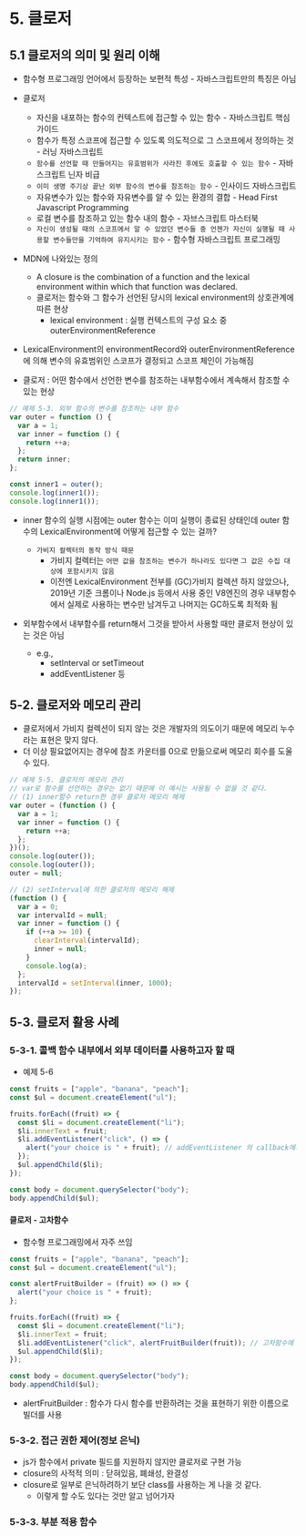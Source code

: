 # 5. 클로저

## 5.1 클로저의 의미 및 원리 이해

- 함수형 프로그래밍 언어에서 등장하는 보편적 특성 - 자바스크립트만의 특징은 아님
- 클로저

  - 자신을 내포하는 함수의 컨텍스트에 접근할 수 있는 함수 - 자바스크립트 핵심 가이드
  - 함수가 특정 스코프에 접근할 수 있도록 의도적으로 그 스코프에서 정의하는 것 - 러닝 자바스크립트
  - `함수를 선언할 때 만들어지는 유효범위가 사라진 후에도 호출할 수 있는 함수` - 자바스크립트 닌자 비급
  - `이미 생명 주기상 끝난 외부 함수의 변수를 참조하는 함수` - 인사이드 자바스크립트
  - 자유변수가 있는 함수와 자유변수를 알 수 있는 환경의 결합 - Head First Javascript Programming
  - 로컬 변수를 참조하고 있는 함수 내의 함수 - 자브스크립트 마스터북
  - `자신이 생성될 때의 스코프에서 알 수 있었던 변수들 중 언젠가 자신이 실행될 때 사용할 변수들만을 기억하여 유지시키는 함수` - 함수형 자바스크립트 프로그래밍

- MDN에 나와있는 정의

  - A closure is the combination of a function and the lexical environment within which that function was declared.
  - 클로저는 함수와 그 함수가 선언된 당시의 lexical environment의 상호관계에 따른 현상
    - lexical environment : 실행 컨텍스트의 구성 요소 중 outerEnvironmentReference

- LexicalEnvironment의 environmentRecord와 outerEnvironmentReference에 의해 변수의 유효범위인 스코프가 결정되고 스코프 체인이 가능해짐

- 클로저 : 어떤 함수에서 선언한 변수를 참조하는 내부함수에서 계속해서 참조할 수 있는 현상

```js
// 예제 5-3. 외부 함수의 변수를 참조하는 내부 함수
var outer = function () {
  var a = 1;
  var inner = function () {
    return ++a;
  };
  return inner;
};

const inner1 = outer();
console.log(inner1());
console.log(inner1());
```

- inner 함수의 실행 시점에는 outer 함수는 이미 실행이 종료된 상태인데 outer 함수의 LexicalEnvironment에 어떻게 접근할 수 있는 걸까?

  - `가비지 컬렉터의 동작 방식 때문`
    - 가비지 컬렉터는 `어떤 값을 참조하는 변수가 하나라도 있다면` `그 값은 수집 대상에 포함시키지 않음`
    - 이전엔 LexicalEnvironment 전부를 (GC)가비지 컬렉션 하지 않았으나, 2019년 기준 크롬이나 Node.js 등에서 사용 중인 V8엔진의 경우 내부함수에서 실제로 사용하는 변수만 남겨두고 나머지는 GC하도록 최적화 됨

- 외부함수에서 내부함수를 return해서 그것을 받아서 사용할 때만 클로저 현상이 있는 것은 아님
  - e.g.,
    - setInterval or setTimeout
    - addEventListener 등

## 5-2. 클로저와 메모리 관리

- 클로저에서 가비지 컬렉션이 되지 않는 것은 개발자의 의도이기 때문에 메모리 누수라는 표현은 맞지 않다.
- 더 이상 필요없어지는 경우에 참조 카운터를 0으로 만듦으로써 메모리 회수를 도울 수 있다.

```js
// 예제 5-5. 클로저의 메모리 관리
// var로 함수를 선언하는 경우는 없기 때문에 이 예시는 사용될 수 없을 것 같다.
// (1) inner함수 return한 경우 클로저 메모리 해제
var outer = (function () {
  var a = 1;
  var inner = function () {
    return ++a;
  };
})();
console.log(outer());
console.log(outer());
outer = null;

// (2) setInterval에 의한 클로저의 메모리 해제
(function () {
  var a = 0;
  var intervalId = null;
  var inner = function () {
    if (++a >= 10) {
      clearInterval(intervalId);
      inner = null;
    }
    console.log(a);
  };
  intervalId = setInterval(inner, 1000);
});
```

## 5-3. 클로저 활용 사례

### 5-3-1. 콜백 함수 내부에서 외부 데이터를 사용하고자 할 때

- 예제 5-6

```js
const fruits = ["apple", "banana", "peach"];
const $ul = document.createElement("ul");

fruits.forEach((fruit) => {
  const $li = document.createElement("li");
  $li.innerText = fruit;
  $li.addEventListener("click", () => {
    alert("your choice is " + fruit); // addEventListener 의 callback에서 fruit를 사용하고 있으므로 계속 참조
  });
  $ul.appendChild($li);
});

const body = document.querySelector("body");
body.appendChild($ul);
```

#### 클로저 - 고차함수

- 함수형 프로그래밍에서 자주 쓰임

```js
const fruits = ["apple", "banana", "peach"];
const $ul = document.createElement("ul");

const alertFruitBuilder = (fruit) => () => {
  alert("your choice is " + fruit);
};

fruits.forEach((fruit) => {
  const $li = document.createElement("li");
  $li.innerText = fruit;
  $li.addEventListener("click", alertFruitBuilder(fruit)); // 고차함수에 fruit를 parameter로 전달하면서 클로저 현상 발생(메모리 유지)
  $ul.appendChild($li);
});

const body = document.querySelector("body");
body.appendChild($ul);
```

- alertFruitBuilder : 함수가 다시 함수를 반환하려는 것을 표현하기 위한 이름으로 빌더를 사용

### 5-3-2. 접근 권한 제어(정보 은닉)

- js가 함수에서 private 필드를 지원하지 않지만 클로저로 구현 가능
- closure의 사적적 의미 : 닫혀있음, 폐쇄성, 완결성
- closure로 일부로 은닉하려하기 보단 class를 사용하는 게 나을 것 같다.
  - 이렇게 할 수도 있다는 것만 알고 넘어가자

### 5-3-3. 부분 적용 함수

